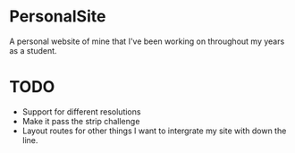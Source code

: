 # PersonalSite
A personal website of mine that I've been working on throughout my years as a student.

# TODO
- Support for different resolutions
- Make it pass the strip challenge
- Layout routes for other things I want to intergrate my site with down the line. 
